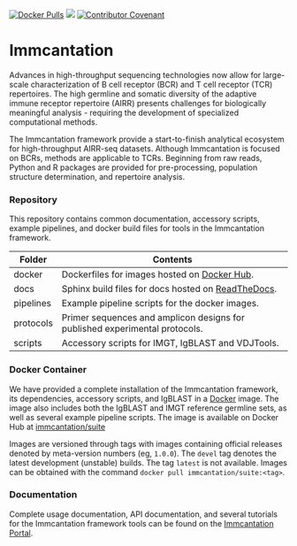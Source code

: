 [![Docker Pulls](https://img.shields.io/docker/pulls/immcantation/suite)](https://hub.docker.com/u/immcantation)
[![](https://img.shields.io/static/v1?label=AIRR-C%20sw-tools%20v1&message=compliant&color=008AFF&labelColor=000000&style=plastic)](https://docs.airr-community.org/en/stable/swtools/airr_swtools_standard.html)
[![Contributor Covenant](https://img.shields.io/badge/Contributor%20Covenant-2.1-4baaaa.svg)](CODE_OF_CONDUCT.md)

# Immcantation

Advances in high-throughput sequencing technologies now allow for
large-scale characterization of B cell receptor (BCR) and T cell
receptor (TCR) repertoires. The high germline and somatic diversity of
the adaptive immune receptor repertoire (AIRR) presents challenges
for biologically meaningful analysis - requiring the development of
specialized computational methods.

The Immcantation framework provide a start-to-finish analytical
ecosystem for high-throughput AIRR-seq datasets. Although Immcantation
is focused on BCRs, methods are applicable to TCRs. Beginning from raw
reads, Python and R packages are provided for pre-processing,
population structure determination, and repertoire analysis.

### Repository

This repository contains common documentation, accessory scripts,
example pipelines, and docker build files for tools in the Immcantation
framework.

Folder      | Contents
----------- | ----------------------------------------------------------
docker      | Dockerfiles for images hosted on [Docker Hub](https://hub.docker.com/r/immcantation).
docs        | Sphinx build files for docs hosted on [ReadTheDocs](https://immcantation.readthedocs.io).
pipelines   | Example pipeline scripts for the docker images.
protocols   | Primer sequences and amplicon designs for published experimental protocols.
scripts     | Accessory scripts for IMGT, IgBLAST and VDJTools.

### Docker Container

We have provided a complete installation of the Immcantation framework,
its dependencies, accessory scripts, and IgBLAST in a
[Docker](http://www.docker.com) image. The image also includes both the
IgBLAST and IMGT reference germline sets, as well as several example
pipeline scripts. The image is available on Docker Hub at
[immcantation/suite](https://hub.docker.com/r/immcantation/suite)

Images are versioned through tags with images containing official
releases denoted by meta-version numbers (eg, `1.0.0`). The `devel` tag
denotes the latest development (unstable) builds. The tag `latest` is not
available. Images can be obtained with the command
`docker pull immcantation/suite:<tag>`.

### Documentation

Complete usage documentation, API documentation, and several tutorials
for the Immcantation framework tools can be found on the
[Immcantation Portal](https://immcantation.readthedocs.io).
